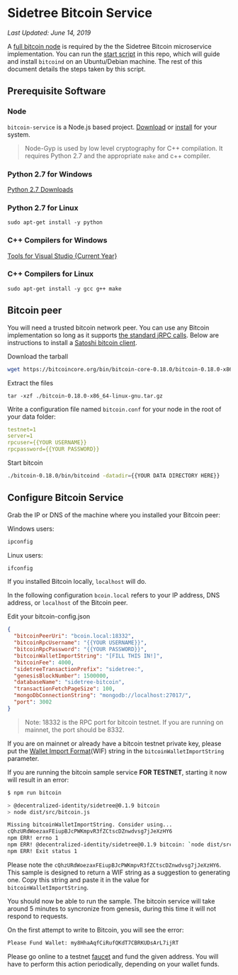 Sidetree Bitcoin Service
===

*Last Updated: June 14, 2019*

A [full bitcoin node](https://bitcoincore.org/en/download/) is required by the the Sidetree Bitcoin microservice implementation. You can run the [start script](./start.sh) in this repo, which will guide and install `bitcoind` on an Ubuntu/Debian machine. The rest of this document details the steps taken by this script.

Prerequisite Software
---
### Node
`bitcoin-service` is a Node.js based project. [Download](https://nodejs.org/en/download/) or [install](https://nodejs.org/en/download/package-manager/) for your system.


> Node-Gyp is used by low level cryptography for C++ compilation. It requires Python 2.7 and the appropriate `make` and c++ compiler.
### Python 2.7 for Windows
[Python 2.7 Downloads](https://www.python.org/download/releases/2.7/)
### Python 2.7 for Linux
`sudo apt-get install -y python`
### C++ Compilers for Windows
[Tools for Visual Studio {Current Year}](https://visualstudio.microsoft.com/downloads/#build-tools-for-visual-studio-2019)
### C++ Compilers for Linux
`sudo apt-get install -y gcc g++ make`

Bitcoin peer
---
You will need a trusted bitcoin network peer. You can use any Bitcoin implementation so long as it supports [the standard jRPC calls](https://bitcoincore.org/en/doc/0.18.0/). Below are instructions to install a [Satoshi bitcoin client](https://bitcoincore.org/en/download/). 

Download the tarball
```bash
wget https://bitcoincore.org/bin/bitcoin-core-0.18.0/bitcoin-0.18.0-x86_64-linux-gnu.tar.gz
```

Extract the files
```
tar -xzf ./bitcoin-0.18.0-x86_64-linux-gnu.tar.gz
```

Write a configuration file named `bitcoin.conf` for your node in the root of your data folder:
```yaml
testnet=1
server=1
rpcuser={{YOUR USERNAME}}
rpcpassword={{YOUR PASSWORD}}
```

Start bitcoin
```bash
./bitcoin-0.18.0/bin/bitcoind -datadir={{YOUR DATA DIRECTORY HERE}}
```

Configure Bitcoin Service
---

Grab the IP or DNS of the machine where you installed your Bitcoin peer:

Windows users:
```cmd
ipconfig
```

Linux users:
```bash
ifconfig
```

If you installed Bitcoin locally, `localhost` will do.

In the following configuration `bcoin.local` refers to your IP address, DNS address, or `localhost` of the Bitcoin peer.

Edit your bitcoin-config.json
```json
{
  "bitcoinPeerUri": "bcoin.local:18332",
  "bitcoinRpcUsername": "{{YOUR USERNAME}}",
  "bitcoinRpcPassword": "{{YOUR PASSWORD}}",
  "bitcoinWalletImportString": "[FILL THIS IN!]",
  "bitcoinFee": 4000,
  "sidetreeTransactionPrefix": "sidetree:",
  "genesisBlockNumber": 1500000,
  "databaseName": "sidetree-bitcoin",
  "transactionFetchPageSize": 100,
  "mongoDbConnectionString": "mongodb://localhost:27017/",
  "port": 3002
}
```

> Note: 18332 is the RPC port for bitcoin testnet. If you are running on mainnet, the port should be 8332.

If you are on mainnet or already have a bitcoin testnet private key, please put the
[Wallet Import Format](https://en.bitcoin.it/wiki/Wallet_import_format)(WIF) string in the `bitcoinWalletImportString`
parameter.

If you are running the bitcoin sample service **FOR TESTNET**, starting it now will result in an error:
```bash
$ npm run bitcoin

> @decentralized-identity/sidetree@0.1.9 bitcoin
> node dist/src/bitcoin.js

Missing bitcoinWalletImportString. Consider using...
cQhzURdWoezaxFEiupBJcPWKmpvR3fZCtscDZnwdvsg7jJeXzHY6
npm ERR! errno 1
npm ERR! @decentralized-identity/sidetree@0.1.9 bitcoin: `node dist/src/bitcoin.js`
npm ERR! Exit status 1
```

Please note the `cQhzURdWoezaxFEiupBJcPWKmpvR3fZCtscDZnwdvsg7jJeXzHY6`. This sample is designed to return
a WIF string as a suggestion to generating one. Copy this string and paste it in the value for `bitcoinWalletImportString`.

You should now be able to run the sample. The bitcoin service will take around 5 minutes to syncronize from genesis, during this time it will not respond to requests.

On the first attempt to write to Bitcoin, you will see the error:
```bash
Please Fund Wallet: my8HhaAqfCiRufQKdT7CBRKUDsArL7ijRT
```

Please go online to a testnet [faucet](https://en.bitcoin.it/wiki/Bitcoin_faucet) and fund the given address.
You will have to perform this action periodically, depending on your wallet funds.
